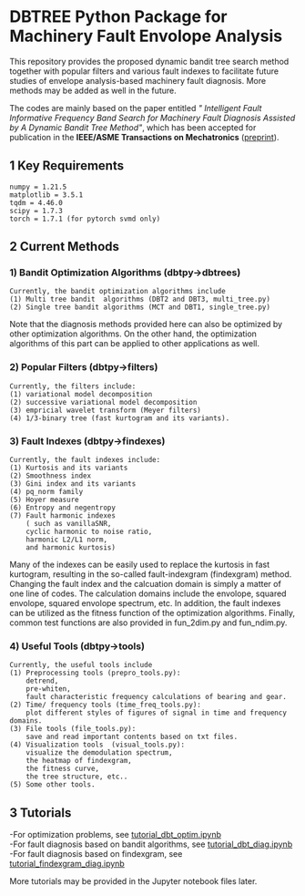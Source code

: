 # DBTREE Python Package for Machinery Fault Envolope Analysis  

This repository provides the proposed dynamic bandit tree search method together with popular filters and various fault indexes to facilitate future studies of envelope analysis-based machinery fault diagnosis. More methods may be added as well in the future.

The codes are mainly based on the paper entitled _" Intelligent Fault Informative Frequency Band Search for Machinery Fault Diagnosis Assisted by A Dynamic Bandit Tree Method"_, which has been accepted for publication in the **IEEE/ASME Transactions on Mechatronics** ([preprint](https://www.researchgate.net/publication/363469478_Intelligent_Informative_Frequency_Band_Searching_Assisted_by_A_Dynamic_Bandit_Tree_Method_for_Machine_Fault_Diagnosis)). 

## 1 Key Requirements
    numpy = 1.21.5
    matplotlib = 3.5.1
    tqdm = 4.46.0
    scipy = 1.7.3
    torch = 1.7.1 (for pytorch svmd only)

## 2 Current Methods

### 1) Bandit Optimization Algorithms (dbtpy->dbtrees)
    Currently, the bandit optimization algorithms include
    (1) Multi tree bandit  algorithms (DBT2 and DBT3, multi_tree.py)
    (2) Single tree bandit algorithms (MCT and DBT1, single_tree.py)
Note that the diagnosis methods provided here can also be optimized by other optimization algorithms. On the other hand, the optimization algorithms of this part can be applied to other applications as well.

### 2) Popular Filters (dbtpy->filters)

    Currently, the filters include: 
    (1) variational model decomposition
    (2) successive variational model decomposition
    (3) empricial wavelet transform (Meyer filters)
    (4) 1/3-binary tree (fast kurtogram and its variants).  

### 3) Fault Indexes (dbtpy->findexes)
    Currently, the fault indexes include:
    (1) Kurtosis and its variants
    (2) Smoothness index
    (3) Gini index and its variants
    (4) pq_norm family
    (5) Hoyer measure
    (6) Entropy and negentropy
    (7) Fault harmonic indexes 
        ( such as vanillaSNR, 
        cyclic harmonic to noise ratio,
        harmonic L2/L1 norm, 
        and harmonic kurtosis)
Many of the indexes can be easily used to replace the kurtosis in fast kurtogram, resulting in the so-called fault-indexgram (findexgram) method. Changing the fault index and the calcuation domain is simply a matter of one line of codes. The calculation domains include the envolope, squared envolope, squared envolope spectrum, etc. In addition, the fault indexes can be utilized as the fitness function of the optimization algorithms. Finally, common test functions are also provided in fun_2dim.py and fun_ndim.py.

### 4) Useful Tools (dbtpy->tools)
    Currently, the useful tools include
    (1) Preprocessing tools (prepro_tools.py): 
        detrend, 
        pre-whiten,
        fault characteristic frequency calculations of bearing and gear. 
    (2) Time/ frequency tools (time_freq_tools.py): 
        plot different styles of figures of signal in time and frequency domains.
    (3) File tools (file_tools.py): 
        save and read important contents based on txt files. 
    (4) Visualization tools  (visual_tools.py): 
        visualize the demodulation spectrum, 
        the heatmap of findexgram,
        the fitness curve,
        the tree structure, etc.. 
    (5) Some other tools. 

## 3 Tutorials

-For optimization problems, see [tutorial_dbt_optim.ipynb](https://github.com/mozhenling/dbtree/blob/main/tutorial_dbt_optim.ipynb)  
-For fault diagnosis based on bandit algorithms, see [tutorial_dbt_diag.ipynb](https://github.com/mozhenling/dbtree/blob/main/tutorial_dbt_diag.ipynb)  
-For fault diagnosis based on findexgram, see [tutorial_findexgram_diag.ipynb](https://github.com/mozhenling/dbtree/blob/main/tutorial_findexgram_diag.ipynb)

More tutorials may be provided in the Jupyter notebook files later. 




